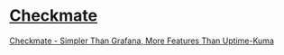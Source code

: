 # [Checkmate](https://github.com/bluewave-labs/checkmate)

[Checkmate - Simpler Than Grafana, More Features Than Uptime-Kuma](https://www.youtube.com/watch?v=yCnkkljii_k)

